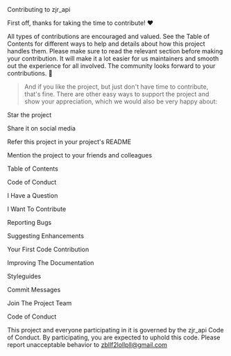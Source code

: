 <!-- omit in toc -->Contributing to zjr_api

First off, thanks for taking the time to contribute! ❤️

All types of contributions are encouraged and valued. See the Table of Contents for different ways to help and details about how this project handles them. Please make sure to read the relevant section before making your contribution. It will make it a lot easier for us maintainers and smooth out the experience for all involved. The community looks forward to your contributions. 🎉

> And if you like the project, but just don't have time to contribute, that's fine. There are other easy ways to support the project and show your appreciation, which we would also be very happy about:

Star the project

Share it on social media

Refer this project in your project's README

Mention the project to your friends and colleagues


<!-- omit in toc -->Table of Contents

Code of Conduct

I Have a Question

I Want To Contribute

Reporting Bugs

Suggesting Enhancements

Your First Code Contribution

Improving The Documentation


Styleguides

Commit Messages


Join The Project Team


Code of Conduct

This project and everyone participating in it is governed by the zjr_api Code of Conduct. By participating, you are expected to uphold this code. Please report unacceptable behavior to zbllf2lollpll@gmail.com
